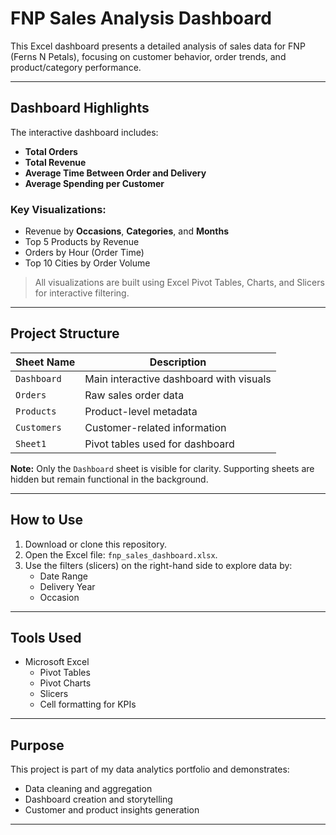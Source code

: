 # FNP Sales Analysis Dashboard

This Excel dashboard presents a detailed analysis of sales data for FNP (Ferns N Petals), focusing on customer behavior, order trends, and product/category performance.

---

## Dashboard Highlights

The interactive dashboard includes:

- **Total Orders**  
- **Total Revenue**  
- **Average Time Between Order and Delivery**  
- **Average Spending per Customer**

### Key Visualizations:

- Revenue by **Occasions**, **Categories**, and **Months**
- Top 5 Products by Revenue
- Orders by Hour (Order Time)
- Top 10 Cities by Order Volume

> All visualizations are built using Excel Pivot Tables, Charts, and Slicers for interactive filtering.

---

## Project Structure

| Sheet Name     | Description                          |
|----------------|--------------------------------------|
| `Dashboard`     | Main interactive dashboard with visuals |
| `Orders`        | Raw sales order data                |
| `Products`      | Product-level metadata              |
| `Customers`     | Customer-related information        |
| `Sheet1`        | Pivot tables used for dashboard     |

**Note:** Only the `Dashboard` sheet is visible for clarity. Supporting sheets are hidden but remain functional in the background.

---

## How to Use

1. Download or clone this repository.
2. Open the Excel file: `fnp_sales_dashboard.xlsx`.
3. Use the filters (slicers) on the right-hand side to explore data by:
   - Date Range
   - Delivery Year
   - Occasion

---

## Tools Used

- Microsoft Excel
  - Pivot Tables
  - Pivot Charts
  - Slicers
  - Cell formatting for KPIs

---

## Purpose

This project is part of my data analytics portfolio and demonstrates:
- Data cleaning and aggregation
- Dashboard creation and storytelling
- Customer and product insights generation

---

